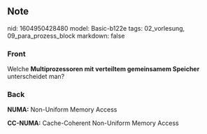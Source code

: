## Note
nid: 1604950428480
model: Basic-b122e
tags: 02_vorlesung, 09_para_prozess_block
markdown: false

### Front
<p>Welche <b>Multiprozessoren mit verteiltem gemeinsamem Speicher </b>unterscheidet man?</p>

### Back
<p><b>NUMA:</b> Non-Uniform Memory Access
<p><b>CC-NUMA:</b> Cache-Coherent Non-Uniform Memory Access
